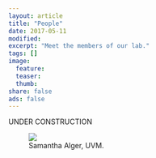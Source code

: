 ```yaml
---
layout: article
title: "People"
date: 2017-05-11
modified:
excerpt: "Meet the members of our lab."
tags: []
image:
  feature:
  teaser:
  thumb:
share: false
ads: false
---
```


UNDER CONSTRUCTION

<figure>
	<img src="{{ site.url }}/images/profileSam.png">
	<figcaption>Samantha Alger, UVM.</figcaption>
</figure>
